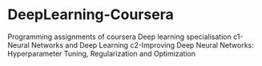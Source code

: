 # DeepLearning-Coursera

Programming assignments of coursera Deep learning specialisation
c1-Neural Networks and Deep Learning
c2-Improving Deep Neural Networks: Hyperparameter Tuning, Regularization and Optimization




